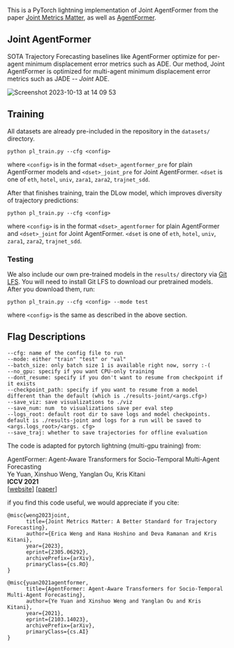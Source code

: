 This is a PyTorch lightning implementation of Joint AgentFormer from the paper [Joint Metrics Matter](https://arxiv.org/abs/2305.06292), as well as [AgentFormer](https://github.com/Khrylx/AgentFormer).

## Joint AgentFormer
SOTA Trajectory Forecasting baselines like AgentFormer optimize for per-agent minimum displacement error metrics such as ADE. 
Our method, Joint AgentFormer is optimized for multi-agent minimum displacement error metrics such as JADE -- _Joint_ ADE.

![Screenshot 2023-10-13 at 14 09 53](https://github.com/ericaweng/Joint_AgentFormer/assets/12485287/8c151916-82d7-45d6-9842-25c15f3c3d45)

## Training
All datasets are already pre-included in the repository in the `datasets/` directory.

```
python pl_train.py --cfg <config>
```
where `<config>` is in the format `<dset>_agentformer_pre` for plain AgentFormer models and `<dset>_joint_pre` for Joint AgentFormer.
`<dset` is one of `eth`, `hotel`, `univ`, `zara1`, `zara2`, `trajnet_sdd`.

After that finishes training, train the DLow model, which
improves diversity of trajectory predictions:
```
python pl_train.py --cfg <config>
```
where `<config>` is in the format `<dset>_agentformer` for plain AgentFormer and `<dset>_joint` for Joint AgentFormer.
`<dset` is one of `eth`, `hotel`, `univ`, `zara1`, `zara2`, `trajnet_sdd`.

### Testing
We also include our own pre-trained models in the `results/` directory via [Git LFS](https://git-lfs.com/).
You will need to install Git LFS to download our pretrained models. 
After you download them, run:
```
python pl_train.py --cfg <config> --mode test
```

where `<config>` is the same as described in the above section.

## Flag Descriptions
```
--cfg: name of the config file to run
--mode: either "train" "test" or "val"
--batch_size: only batch size 1 is available right now, sorry :-(
--no_gpu: specify if you want CPU-only training
--dont_resume: specify if you don't want to resume from checkpoint if it exists
--checkpoint_path: specify if you want to resume from a model different than the default (which is ./results-joint/<args.cfg>)
--save_viz: save visualizations to ./viz
--save_num: num  to visualizations save per eval step
--logs_root: default root dir to save logs and model checkpoints. default is ./results-joint and logs for a run will be saved to <args.logs_root>/<args. cfg>
--save_traj: whether to save trajectories for offline evaluation
```

The code is adapted for pytorch lightning (multi-gpu training) from:

AgentFormer: Agent-Aware Transformers for Socio-Temporal Multi-Agent Forecasting  
Ye Yuan, Xinshuo Weng, Yanglan Ou, Kris Kitani  
**ICCV 2021**  
[[website](https://www.ye-yuan.com/agentformer)] [[paper](https://arxiv.org/abs/2103.14023)]

if you find this code useful, we would appreciate if you cite:

```
@misc{weng2023joint,
      title={Joint Metrics Matter: A Better Standard for Trajectory Forecasting}, 
      author={Erica Weng and Hana Hoshino and Deva Ramanan and Kris Kitani},
      year={2023},
      eprint={2305.06292},
      archivePrefix={arXiv},
      primaryClass={cs.RO}
}

@misc{yuan2021agentformer,
      title={AgentFormer: Agent-Aware Transformers for Socio-Temporal Multi-Agent Forecasting}, 
      author={Ye Yuan and Xinshuo Weng and Yanglan Ou and Kris Kitani},
      year={2021},
      eprint={2103.14023},
      archivePrefix={arXiv},
      primaryClass={cs.AI}
}
```
